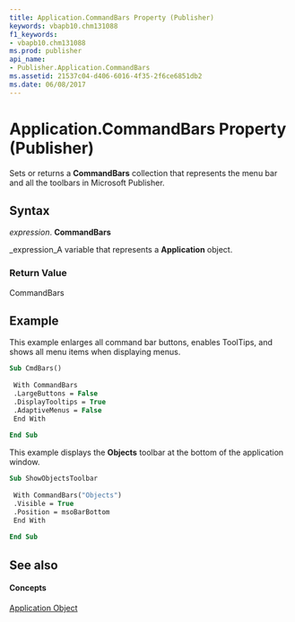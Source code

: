 ```yaml
---
title: Application.CommandBars Property (Publisher)
keywords: vbapb10.chm131088
f1_keywords:
- vbapb10.chm131088
ms.prod: publisher
api_name:
- Publisher.Application.CommandBars
ms.assetid: 21537c04-d406-6016-4f35-2f6ce6851db2
ms.date: 06/08/2017
---
```



# Application.CommandBars Property (Publisher)

Sets or returns a **CommandBars** collection that represents the menu bar and all the toolbars in Microsoft Publisher.


## Syntax

 _expression_. **CommandBars**

 _expression_A variable that represents a **Application** object.


### Return Value

CommandBars


## Example

This example enlarges all command bar buttons, enables ToolTips, and shows all menu items when displaying menus.


```vb
Sub CmdBars() 
 
 With CommandBars 
 .LargeButtons = False 
 .DisplayTooltips = True 
 .AdaptiveMenus = False 
 End With 
 
End Sub
```

This example displays the **Objects** toolbar at the bottom of the application window.




```vb
Sub ShowObjectsToolbar 
 
 With CommandBars("Objects") 
 .Visible = True 
 .Position = msoBarBottom 
 End With 
 
End Sub
```


## See also


#### Concepts


 [Application Object](application-object-publisher.md)

